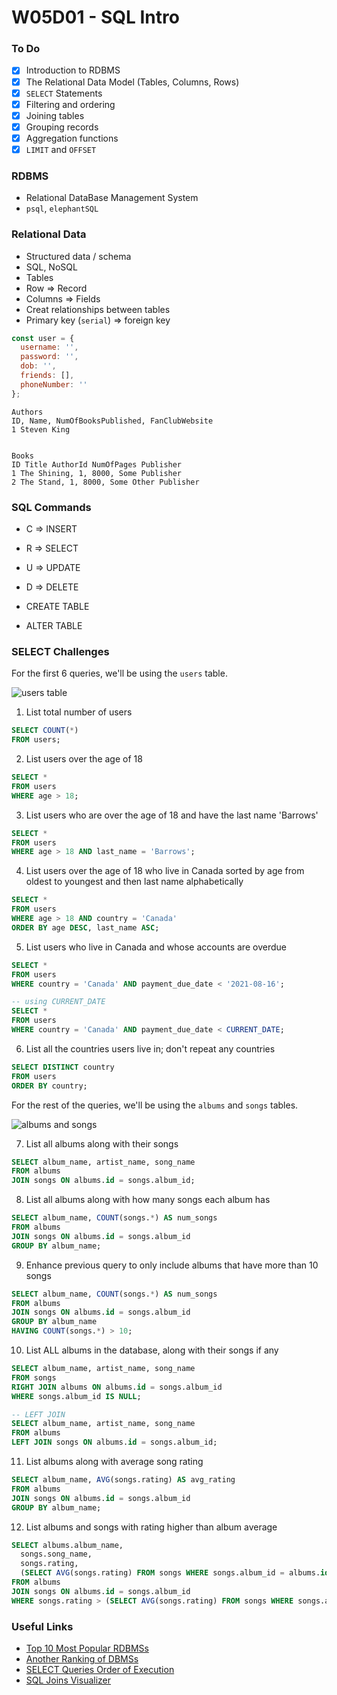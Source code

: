 # W05D01 - SQL Intro

### To Do
- [x] Introduction to RDBMS
- [x] The Relational Data Model (Tables, Columns, Rows)
- [x] `SELECT` Statements
- [x] Filtering and ordering
- [x] Joining tables
- [x] Grouping records
- [x] Aggregation functions
- [x] `LIMIT` and `OFFSET`

### RDBMS
* Relational DataBase Management System
* `psql`, `elephantSQL`

### Relational Data
* Structured data / schema
* SQL, NoSQL
* Tables
* Row => Record
* Columns => Fields
* Creat relationships between tables
* Primary key (`serial`) => foreign key

```js
const user = {
  username: '',
  password: '',
  dob: '',
  friends: [],
  phoneNumber: ''
};
```

```
Authors
ID, Name, NumOfBooksPublished, FanClubWebsite
1 Steven King


Books
ID Title AuthorId NumOfPages Publisher
1 The Shining, 1, 8000, Some Publisher
2 The Stand, 1, 8000, Some Other Publisher
```

### SQL Commands
* C => INSERT
* R => SELECT
* U => UPDATE
* D => DELETE

* CREATE TABLE
* ALTER TABLE




### SELECT Challenges

For the first 6 queries, we'll be using the `users` table.

![users table](https://andydlindsay-portfolio.s3.amazonaws.com/lighthouse/w5d1-users.io.png)

1. List total number of users

```sql
SELECT COUNT(*) 
FROM users;
```

2. List users over the age of 18

```sql
SELECT *
FROM users
WHERE age > 18;
```

3. List users who are over the age of 18 and have the last name 'Barrows'

```sql
SELECT *
FROM users
WHERE age > 18 AND last_name = 'Barrows';
```

4. List users over the age of 18 who live in Canada sorted by age from oldest to youngest and then last name alphabetically

```sql
SELECT *
FROM users
WHERE age > 18 AND country = 'Canada'
ORDER BY age DESC, last_name ASC;
```

5. List users who live in Canada and whose accounts are overdue

```sql
SELECT *
FROM users
WHERE country = 'Canada' AND payment_due_date < '2021-08-16';

-- using CURRENT_DATE
SELECT *
FROM users
WHERE country = 'Canada' AND payment_due_date < CURRENT_DATE;
```

6. List all the countries users live in; don't repeat any countries

```sql
SELECT DISTINCT country
FROM users
ORDER BY country;
```

For the rest of the queries, we'll be using the `albums` and `songs` tables.

![albums and songs](https://andydlindsay-portfolio.s3.amazonaws.com/lighthouse/albums-and-songs.png)

7. List all albums along with their songs

```sql
SELECT album_name, artist_name, song_name
FROM albums
JOIN songs ON albums.id = songs.album_id;
```

8. List all albums along with how many songs each album has

```sql
SELECT album_name, COUNT(songs.*) AS num_songs
FROM albums
JOIN songs ON albums.id = songs.album_id
GROUP BY album_name;
```

9. Enhance previous query to only include albums that have more than 10 songs

```sql
SELECT album_name, COUNT(songs.*) AS num_songs
FROM albums
JOIN songs ON albums.id = songs.album_id
GROUP BY album_name
HAVING COUNT(songs.*) > 10;
```

10. List ALL albums in the database, along with their songs if any

```sql
SELECT album_name, artist_name, song_name
FROM songs
RIGHT JOIN albums ON albums.id = songs.album_id
WHERE songs.album_id IS NULL;

-- LEFT JOIN
SELECT album_name, artist_name, song_name
FROM albums
LEFT JOIN songs ON albums.id = songs.album_id;
```

11. List albums along with average song rating

```sql
SELECT album_name, AVG(songs.rating) AS avg_rating
FROM albums
JOIN songs ON albums.id = songs.album_id
GROUP BY album_name;
```

12. List albums and songs with rating higher than album average

```sql
SELECT albums.album_name, 
  songs.song_name, 
  songs.rating,
  (SELECT AVG(songs.rating) FROM songs WHERE songs.album_id = albums.id) AS avg_rating
FROM albums
JOIN songs ON albums.id = songs.album_id
WHERE songs.rating > (SELECT AVG(songs.rating) FROM songs WHERE songs.album_id = albums.id);
```

### Useful Links
- [Top 10 Most Popular RDBMSs](https://www.c-sharpcorner.com/article/what-are-the-most-popular-relational-databases/)
- [Another Ranking of DBMSs](https://db-engines.com/en/ranking)
- [SELECT Queries Order of Execution](https://sqlbolt.com/lesson/select_queries_order_of_execution)
- [SQL Joins Visualizer](https://sql-joins.leopard.in.ua/)
